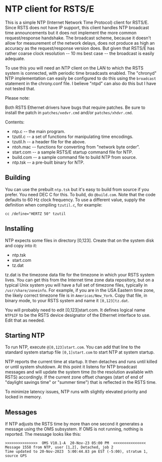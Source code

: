 # NTP client for RSTS/E

This is a simple NTP (Internet Network Time Protocol) client for RSTS/E.
Since RSTS does not have IP support, this client handles NTP broadcast
time announcements but it does not implement the more common
request/response handshake.  The broadcast scheme, because it doesn't
allow for measurement of the network delays, does not produce as high
an accuracy as the request/response version does.  But given that
RSTS/E has rather coarse clock resolution -- 10 ms best case -- the
broadcast is easily adequate.

To use this you will need an NTP client on the LAN to which the RSTS
system is connected, with periodic time broadcasts enabled.
The "chronyd" NTP implementation can easily be configured to do this
using the `broadcast` statement in the chrony.conf file.  I believe
"ntpd" can also do this but I have not tested that.

Please note:

Both RSTS Ethernet drivers have bugs that require patches.  Be sure to install
the patch in `patches/xedvr.cmd` and/or `patches/xhdvr.cmd`.

Contents:
* ntp.c -- the main program.
* tzutil.c -- a set of functions for manipulating time encodings.
* tzutil.h -- a header file for the above.
* ntoh.mac -- functions for converting from "network byte order".
* start.com -- a sample RSTS/E startup command file for NTP.
* build.com -- a sample command file to build NTP from source.
* ntp.tsk -- a pre-built binary for NTP.

## Building

You can use the prebuilt `ntp.tsk` but it's easy to build from source if you
prefer.  You need DEC C for this.  To build, do `@build.com`.  Note that the
code defaults to 60 Hz clock frequency.  To use a different value, supply the
definition when compiling `tzutil.c`, for example:

    cc /define="HERTZ 50" tzutil

## Installing

NTP expects some files in directory [0,123].  Create that on the system
disk and copy into it:
* ntp.tsk
* start.com
* tz.dat

tz.dat is the timezone data file for the timezone in which your RSTS system
lives.  You can get this from the Internet time zone data repository, but
on a typical Unix system you will have a full set of timezone files, typically
in `/usr/share/zoneinfo`.  For example, if you are in the USA Eastern time zone,
the likely correct timezone file is in `Americas/New_York`.  Copy that file,
in binary  mode, to your RSTS system and name it `[0,123]tz.dat`.

You will probably need to edit [0,123]start.com.  It defines logical name
`NTP$IF` to be the RSTS device designator of the Ethernet interface to use.
Edit that as needed.

## Starting NTP

To run NTP, execute `@[0,123]start.com`.  You can add that line to the
standard system startup file `[0,1]start.com` to start NTP at system startup.

NTP reports the current time at startup.  It then detaches and runs
until killed or until system shutdown.  At this point it listens for
NTP broadcast messages and will update the system time
(to the resolution available with RSTS) accordingly.  If the current zone
offset changes
(start of end of "daylight savings time" or "summer time") that is reflected
in the RSTS time.

To minimize latency issues, NTP runs with slightly elevated priority and locked in memory.

## Messages

If NTP adjusts the RSTS time by more than one second it generates a message
using the OMS subsystem.  If OMS is not running, nothing is reported.  The message looks like this:

    >>>>>>>>>>>>>>>  OMS V10.1-A  20-Nov-23 05:00 PM  <<<<<<<<<<<<<<<
    Message 1558 from NTP, user [1,2], Detached, job 2
    Time updated to 20-Nov-2023  5:00:44.83 pm EST (-5:00), stratum 1, source GPS

